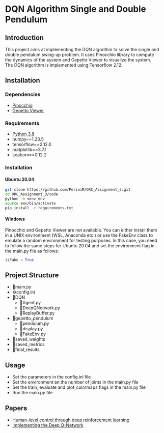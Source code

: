 # DQN Algorithm Single and Double Pendulum

## Introduction
This project aims at implementing the DQN algorithm to solve the single and double pendulum swing-up problem. It uses Pinocchio library to compute the dynamics of the system and Gepetto Viewer to visualize the system. The DQN algorithm is implemented using Tensorflow 2.12.

## Installation
### Dependencies
- [Pinocchio](https://stack-of-tasks.github.io/pinocchio/download.html)
- [Gepetto Viewer](https://gepettoweb.laas.fr/hpp/gepetto-viewer/doxygen-html/index.html)

### Requirements
- [Python 3.8](https://www.python.org/downloads/)
- numpy==1.23.5
- tensorflow==2.12.0
- matplotlib==3.7.1
- seaborn==0.12.2

### Installation
#### Ubuntu 20.04
```bash
git clone https://github.com/PeriniM/ORC_Assignment_3.git
cd ORC_Assignment_3/code
python -m venv env
source env/bin/activate
pip install -r requirements.txt
```
#### Windows
Pinocchio and Gepetto Viewer are not available. You can either install them in a UNIX environment (WSL, Anaconda etc.) or use the FakeEnv class to emulate a random environment for testing purposes. In this case, you need to follow the same steps for Ubuntu 20.04 and set the environment flag in the main.py file as follows:
```python
isFake = True
```

## Project Structure
- 📄main.py
- ⚙️config.ini
- 📂DQN
    - 📄Agent.py
    - 📄DeepQNetwork.py
    - 📄ReplayBuffer.py
- 📂gepetto_pendulum
    - 📄pendulum.py
    - 📄display.py
    - 📄FakeEnv.py
- 📂saved_weights
- 📂saved_metrics
- 📂final_results

## Usage
- Set the parameters in the config.ini file
- Set the environment an the number of joints in the main.py file
- Set the train, evaluate and plot_colormaps flags in the main.py file
- Run the main.py file

## Papers
- [Human-level control through deep reinforcement learning](https://www.nature.com/articles/nature14236)
- [Implementing the Deep Q-Network](https://arxiv.org/pdf/1711.07478.pdf)

